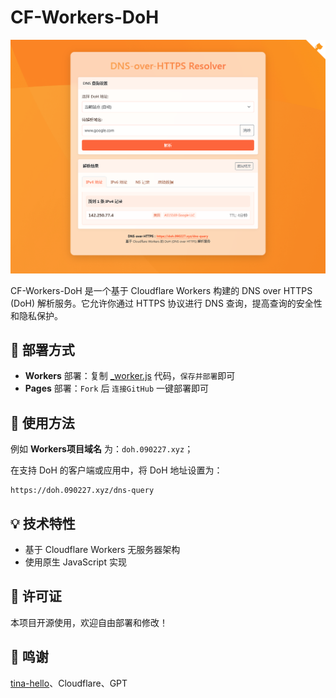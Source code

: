 # CF-Workers-DoH
![img](./img.png)

CF-Workers-DoH 是一个基于 Cloudflare Workers 构建的 DNS over HTTPS (DoH) 解析服务。它允许你通过 HTTPS 协议进行 DNS 查询，提高查询的安全性和隐私保护。

## 🚀 部署方式

- **Workers** 部署：复制 [_worker.js](https://github.com/cmliu/CF-Workers-DoH/blob/main/_worker.js) 代码，`保存并部署`即可
- **Pages** 部署：`Fork` 后 `连接GitHub` 一键部署即可

## 📖 使用方法

例如 **Workers项目域名** 为：`doh.090227.xyz`；

在支持 DoH 的客户端或应用中，将 DoH 地址设置为：
```url
https://doh.090227.xyz/dns-query
```

## 💡 技术特性
- 基于 Cloudflare Workers 无服务器架构
- 使用原生 JavaScript 实现

## 📝 许可证
本项目开源使用，欢迎自由部署和修改！

## 🙏 鸣谢
[tina-hello](https://github.com/tina-hello/doh-cf-workers)、Cloudflare、GPT